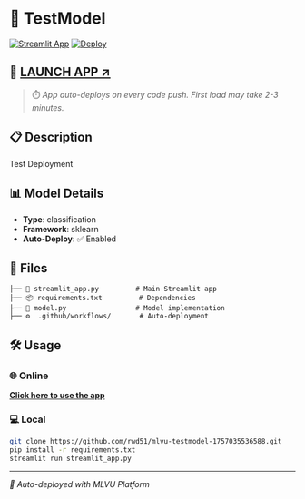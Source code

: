 # 🤖 TestModel

[![Streamlit App](https://static.streamlit.io/badges/streamlit_badge_black_white.svg)](https://share.streamlit.io/rwd51/mlvu-testmodel-1757035536588/main/streamlit_app.py)
[![Deploy](https://github.com/rwd51/mlvu-testmodel-1757035536588/actions/workflows/deploy-streamlit.yml/badge.svg)](https://github.com/rwd51/mlvu-testmodel-1757035536588/actions)

## 🚀 **[LAUNCH APP ↗️](https://share.streamlit.io/rwd51/mlvu-testmodel-1757035536588/main/streamlit_app.py)**

> ⏱️ *App auto-deploys on every code push. First load may take 2-3 minutes.*

## 📋 Description
Test Deployment

## 📊 Model Details

- **Type**: classification
- **Framework**: sklearn
- **Auto-Deploy**: ✅ Enabled

## 📁 Files

```
├── 🎯 streamlit_app.py         # Main Streamlit app
├── 📦 requirements.txt         # Dependencies
├── 🤖 model.py                 # Model implementation
├── ⚙️  .github/workflows/       # Auto-deployment
```

## 🛠️ Usage

### 🌐 Online
**[Click here to use the app](https://share.streamlit.io/rwd51/mlvu-testmodel-1757035536588/main/streamlit_app.py)**

### 💻 Local
```bash
git clone https://github.com/rwd51/mlvu-testmodel-1757035536588.git
pip install -r requirements.txt
streamlit run streamlit_app.py
```

---
*🤖 Auto-deployed with MLVU Platform*
